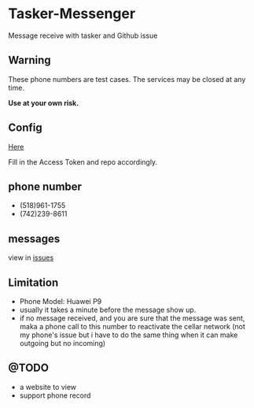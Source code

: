 # Tasker-Messenger

Message receive with tasker and Github issue

## **Warning**

These phone numbers are test cases. The services may be closed at any time. 

**Use at your own risk.**

## Config

[Here](tasker.xml)

Fill in the Access Token and repo accordingly.

## phone number

- (518)961-1755
- (742)239-8611

## messages

view in [issues](../../issues)

## Limitation

- Phone Model: Huawei P9
- usually it takes a minute before the message show up.
- if no message received, and you are sure that the message was sent, maka a phone call to this number to reactivate the cellar network (not my phone's issue but i have to do the same thing when it can make outgoing but no incoming)

## @TODO

- a website to view
- support phone record
